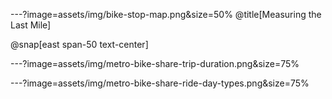 ---?image=assets/img/bike-stop-map.png&size=50% @title[Measuring the Last Mile]

@snap[east span-50 text-center]


---?image=assets/img/metro-bike-share-trip-duration.png&size=75%




---?image=assets/img/metro-bike-share-ride-day-types.png&size=75%

